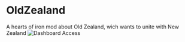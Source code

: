# OldZealand
A hearts of iron mod about Old Zealand, wich wants to unite with New Zealand
![Dashboard Access](images/schema.png)

